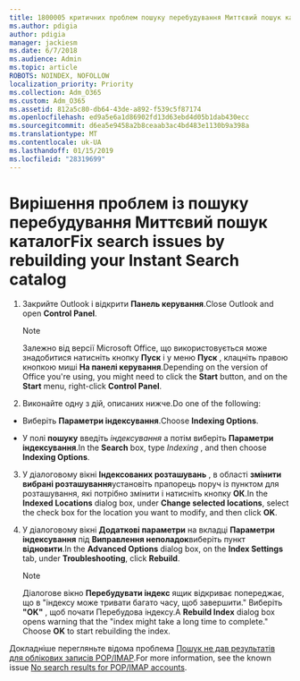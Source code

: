 ```yaml
---
title: 1800005 критичних проблем пошуку перебудування Миттєвий пошук каталог
ms.author: pdigia
author: pdigia
manager: jackiesm
ms.date: 6/7/2018
ms.audience: Admin
ms.topic: article
ROBOTS: NOINDEX, NOFOLLOW
localization_priority: Priority
ms.collection: Adm_O365
ms.custom: Adm_O365
ms.assetid: 812a5c80-db64-43de-a892-f539c5f87174
ms.openlocfilehash: ed9a5e6a1d86902fd13d63ebd4d05b1dab430ecc
ms.sourcegitcommit: d6ea5e9458a2b8ceaab3ac4bd483e1130b9a398a
ms.translationtype: MT
ms.contentlocale: uk-UA
ms.lasthandoff: 01/15/2019
ms.locfileid: "28319699"
---
```

# <a name="fix-search-issues-by-rebuilding-your-instant-search-catalog"></a><span data-ttu-id="18836-102">Вирішення проблем із пошуку перебудування Миттєвий пошук каталог</span><span class="sxs-lookup"><span data-stu-id="18836-102">Fix search issues by rebuilding your Instant Search catalog</span></span>

1. <span data-ttu-id="18836-103">Закрийте Outlook і відкрити **Панель керування**.</span><span class="sxs-lookup"><span data-stu-id="18836-103">Close Outlook and open **Control Panel**.</span></span>
    
    > [!NOTE]
    > <span data-ttu-id="18836-104">Залежно від версії Microsoft Office, що використовується може знадобитися натисніть кнопку **Пуск** і у меню **Пуск** , клацніть правою кнопкою миші **На панелі керування**.</span><span class="sxs-lookup"><span data-stu-id="18836-104">Depending on the version of Office you're using, you might need to click the **Start** button, and on the **Start** menu, right-click **Control Panel**.</span></span> 
  
2. <span data-ttu-id="18836-105">Виконайте одну з дій, описаних нижче.</span><span class="sxs-lookup"><span data-stu-id="18836-105">Do one of the following:</span></span>
    
  - <span data-ttu-id="18836-106">Виберіть **Параметри індексування**.</span><span class="sxs-lookup"><span data-stu-id="18836-106">Choose **Indexing Options**.</span></span>
    
  - <span data-ttu-id="18836-107">У полі **пошуку** введіть *індексування* а потім виберіть **Параметри індексування**.</span><span class="sxs-lookup"><span data-stu-id="18836-107">In the **Search** box, type  *Indexing*  , and then choose **Indexing Options**.</span></span>
    
3. <span data-ttu-id="18836-108">У діалоговому вікні **Індексованих розташувань** , в області **змінити вибрані розташування**установіть прапорець поруч із пунктом для розташування, які потрібно змінити і натисніть кнопку **ОК**.</span><span class="sxs-lookup"><span data-stu-id="18836-108">In the **Indexed Locations** dialog box, under **Change selected locations**, select the check box for the location you want to modify, and then click **OK**.</span></span>
    
4. <span data-ttu-id="18836-109">У діалоговому вікні **Додаткові параметри** на вкладці **Параметри індексування** під **Виправлення неполадок**виберіть пункт **відновити**.</span><span class="sxs-lookup"><span data-stu-id="18836-109">In the **Advanced Options** dialog box, on the **Index Settings** tab, under **Troubleshooting**, click **Rebuild**.</span></span>
    
    > [!NOTE]
    > <span data-ttu-id="18836-p101">Діалогове вікно **Перебудувати індекс** ящик відкриває попереджає, що в "індексу може тривати багато часу, щоб завершити." Виберіть **"OK"** , щоб почати Перебудова індексу.</span><span class="sxs-lookup"><span data-stu-id="18836-p101">A **Rebuild Index** dialog box opens warning that the "index might take a long time to complete." Choose **OK** to start rebuilding the index.</span></span> 
  
<span data-ttu-id="18836-112">Докладніше перегляньте відома проблема [Пошук не дав результатів для облікових записів POP/IMAP](https://support.office.com/article/51c9d2c7-a3db-4358-afdf-50d3a9e57039.aspx).</span><span class="sxs-lookup"><span data-stu-id="18836-112">For more information, see the known issue [No search results for POP/IMAP accounts](https://support.office.com/article/51c9d2c7-a3db-4358-afdf-50d3a9e57039.aspx).</span></span>
  

